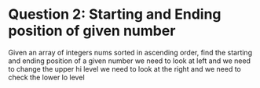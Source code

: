 # Question 2: Starting and Ending position of given number
Given an array of integers nums sorted in ascending order, find the starting and ending position of a given number we need to look at left and we need to change the upper hi level
we need to look at the right and we need to check the lower lo level

